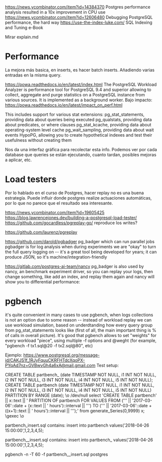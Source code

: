 https://news.ycombinator.com/item?id=14384370 Postgres performance analysis resulted in a 10x improvement in CPU use
https://news.ycombinator.com/item?id=12606480 Debugging PostgreSQL performance, the hard way
https://use-the-index-luke.com/
  SQL Indexing and Tuning e-Book

Mirar explain.md

# Performance
La mejora más basica, en inserts, es hacer batch inserts. Añadiendo varias entradas en la misma query.


https://powa.readthedocs.io/en/latest/index.html
The PostgreSQL Workload Analyzer is performance tool for PostgreSQL 9.4 and superior allowing to collect, aggregate and purge statistics on a PostgreSQL instance from various sources. It is implemented as a background worker.
Bajo impacto: https://powa.readthedocs.io/en/latest/impact_on_perf.html

This includes support for various stat extensions:
  pg_stat_statements, providing data about queries being executed
  pg_qualstats, providing data about predicates, or where clauses
  pg_stat_kcache, providing data about operating-system level cache
  pg_wait_sampling, providing data about wait events
  HypoPG, allowing you to create hypothetical indexes and test their usefulness without creating them

Nos da una interfaz gráfica para recolectar esta info.
Podemos ver por cada database que queries se están ejecutando, cuanto tardan, posibles mejoras a aplicar, etc.



# Load testers
Por lo hablado en el curso de Postgres, hacer replay no es una buena estrategía. Puede influir donde postgres realize actuaciones automáticas, por lo que no parece que el resultado sea interesante.

https://news.ycombinator.com/item?id=19605425
https://blog.lawrencejones.dev/building-a-postgresql-load-tester/
https://github.com/gocardless/pgreplay-go/
reproduce los writes?

https://github.com/laurenz/pgreplay

https://github.com/darold/pgbadger
pg_badger which can run parallel jobs
pgbadger is for log analysis when during experiments we are "okay" to turn the full query logging on -- it's a great tool being developed for years; it can produce JSON, so it's machine/integration-friendly

https://gitlab.com/postgres-ai-team/nancy
pg_badger is also used by nancy, an benchmark experiment driver, so you can replay your logs, then change something, like add an index, and replay them again and nancy will show you to differential performance:

# pgbench
it's quite convenient in many cases to use pgbench, when logs collections is not an option due to some reason -- instead of workload replay we can use workload simulation, based on underdtanding how every query group from pg_stat_statements looks like (first of all, the main important thing is % of calls in overall picture). It's good that pgbench allows to set "weights" for every workload "piece", using multiple -f options and @weght (for example, "pgbench -f tx1.sql@20 -f tx2.sql@80", etc)


Ejemplo: https://www.postgresql.org/message-id/CAKJS1f_1RJyFquuCKRFHTdcXqoPX-PYqAd7nz=GVBwvGh4a6xA@mail.gmail.com
Test setup:



CREATE TABLE partbench_ (date TIMESTAMP NOT NULL, i1 INT NOT NULL, i2
INT NOT NULL, i3 INT NOT NULL, i4 INT NOT NULL, i5 INT NOT NULL);
CREATE TABLE partbench (date TIMESTAMP NOT NULL, i1 INT NOT NULL, i2
INT NOT NULL, i3 INT NOT NULL, i4 INT NOT NULL, i5 INT NOT NULL)
PARTITION BY RANGE (date);
\o /dev/null
select 'CREATE TABLE partbench' || x::text || ' PARTITION OF partbench
FOR VALUES FROM (''' || '2017-03-06'::date + (x::text || '
hours')::interval || ''') TO (''' || '2017-03-06'::date + ((x+1)::text
|| ' hours')::interval || ''');'
from generate_Series(0,9999) x;
\gexec
\o



partbench_insert.sql contains:
insert into partbench values('2018-04-26 15:00:00',1,2,3,4,5);



partbench__insert.sql contains:
insert into partbench_ values('2018-04-26 15:00:00',1,2,3,4,5);

pgbench -n -T 60 -f partbench__insert.sql postgres
